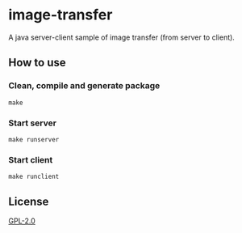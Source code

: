 # image-transfer
A java server-client sample of image transfer (from server to client).

## How to use
### Clean, compile and generate package
```
make
```

### Start server
```
make runserver
```

### Start client
```
make runclient
```

## License
[GPL-2.0](/LICENSE)
